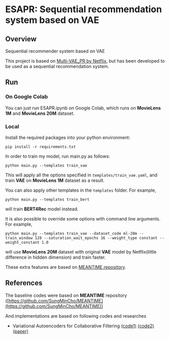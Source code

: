 # ESAPR: Sequential recommendation system based on VAE

## Overview

Sequential recommender system based on VAE

This project is based on [Multi-VAE_PR by Netflix](https://arxiv.org/pdf/1802.05814.pdf), but has been developed to be used as a sequential recommendation system.

## Run

### On Google Colab

You can just run ESAPR.ipynb on Google Colab, which runs on **MovieLens 1M** and **MovieLens 20M** dataset.

### Local

Install the required packages into your python environment:

```
pip install -r requirements.txt
```


In order to train my model, run main.py as follows:

```
python main.py --templates train_vae
```

This will apply all the options specified in `templates/train_vae.yaml`, and train **VAE** on **MovieLens 1M** dataset as a result.

You can also apply other templates in the `templates` folder. For example,

```
python main.py --templates train_bert
```

will train **BERT4Rec** model instead.

It is also possible to override some options with command line arguments. For example,

```
python main.py --templates train_vae --dataset_code ml-20m --train_window 128 --saturation_wait_epochs 16 --weight_type constant --weight_constant 1.0
```

will use **MovieLens 20M** dataset with original **VAE** model by Netflix(little difference in hidden dimension) and train faster.

These extra features are based on [MEANTIME repository](https://github.com/SungMinCho/MEANTIME).


## References

The baseline codes were based on **MEANTIME** repository ([https://github.com/SungMinCho/MEANTIME](https://github.com/SungMinCho/MEANTIME))

And implementations are based on following codes and researches
* Variational Autoencoders for Collaborative Filtering [(code1)](https://github.com/younggyoseo/vae-cf-pytorch) [(code2)](https://github.com/dawenl/vae_cf) [(paper)](https://arxiv.org/pdf/1802.05814.pdf)

